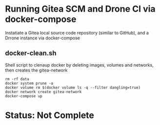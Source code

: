 # Running Gitea SCM and Drone CI via docker-compose

Instatiate a Gitea local source code repository (similar to GitHub), and a Drrone instance via docker-compose 

## docker-clean.sh

Shell script to clenaup docker by deleting images, volumes and networks, then creates the gitea-network 
```
rm -rf data
docker system prune -a
docker volume rm $(docker volume ls -q --filter dangling=true)
docker network create gitea-network
docker-compose up
```

# Status: Not Complete
